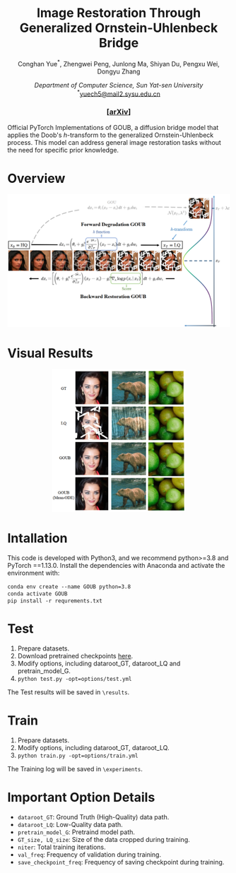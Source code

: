 <h1 align="center"> Image Restoration Through Generalized Ornstein-Uhlenbeck Bridge </h1>
<div align="center"> 
Conghan Yue<sup>*</sup>, Zhengwei Peng, Junlong Ma, Shiyan Du, Pengxu Wei, Dongyu Zhang

<i>Department of Computer Science, Sun Yat-sen University</i> <br>
<sup>*</sup>yuech5@mail2.sysu.edu.cn
</div>
<h3 align="center"> [<a href="https://arxiv.org/abs/2302.05872">arXiv</a>]</h3>

Official PyTorch Implementations of GOUB, a diffusion bridge model that applies the Doob's *h*-transform to the generalized Ornstein-Uhlenbeck process. This model can address general image restoration tasks without the need for specific prior knowledge.

# Overview
<div align="center">
    <img src="figs/framework.png" alt="Framework">
</div>

# Visual Results
<div align="center">
    <img src="figs/ir.png" alt="Framework" width="60%"><br>
</div>

# Intallation
This code is developed with Python3, and we recommend python>=3.8 and PyTorch ==1.13.0. Install the dependencies with Anaconda and activate the environment with:

    conda env create --name GOUB python=3.8
    conda activate GOUB
    pip install -r requrements.txt

# Test
1. Prepare datasets.
2. Download pretrained checkpoints [here](https://www.baidu.com).
3. Modify options, including dataroot_GT, dataroot_LQ and pretrain_model_G.
4. `python test.py -opt=options/test.yml`

The Test results will be saved in `\results`.

# Train
1. Prepare datasets.
2. Modify options, including dataroot_GT, dataroot_LQ.
3. `python train.py -opt=options/train.yml`

The Training log will be saved in `\experiments`.

# Important Option Details
* `dataroot_GT`: Ground Truth (High-Quality) data path.
* `dataroot_LQ`: Low-Quality data path.
* `pretrain_model_G`: Pretraind model path.
* `GT_size, LQ_size`: Size of the data cropped during training.
* `niter`: Total training iterations.
* `val_freq`: Frequency of validation during training.
* `save_checkpoint_freq`: Frequency of saving checkpoint during training.